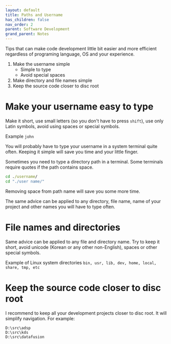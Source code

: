 ```yaml
---
layout: default
title: Paths and Username
has_children: false
nav_order: 2
parent: Software Development
grand_parent: Notes
---
```


Tips that can make code development little bit easier
and more efficient regardless of programing language, OS and your
experience.

1. Make the username simple
    - Simple to type
    - Avoid special spaces
2. Make directory and file names simple
3. Keep the source code closer to disc root

# Make your username easy to type

Make it short, use small letters (so you don't have to press ```shift```), use only Latin symbols, avoid using spaces or special symbols.

Example ```john```

You will probably have to type your username in a system terminal quite
 often. Keeping it simple will save you time and your little finger.

Sometimes you need to type a directory path in a terminal. Some
terminals require quotes if the path contains space.

```cmd
cd ./username/
cd "./user name/"
```
Removing space from path name will save you some more time.

The same advice can be applied to any directory, file name, name of
your project and other names you will have to type often.

# File names and directories

Same advice can be applied to any file and directory name.
Try to keep it short, avoid unicode (Korean or any other non-English), spaces or other special symbols.

Example of Linux system directories ```bin, usr, lib, dev, home, local, share, tmp, etc```

# Keep the source code closer to disc root

I recommend to keep all your development projects closer to disc root.
It will simplify navigation. For example:

```text
D:\src\adsp
D:\src\kds
D:\src\datafusion
```
